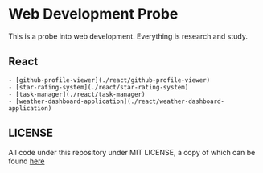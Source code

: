# Web Development Probe


This is a probe into web development. Everything is research and study.

## React
    - [github-profile-viewer](./react/github-profile-viewer)
    - [star-rating-system](./react/star-rating-system)
    - [task-manager](./react/task-manager)
    - [weather-dashboard-application](./react/weather-dashboard-application)


## LICENSE

All code under this repository under MIT LICENSE, a copy of which can be found
[here](LICENSE)

